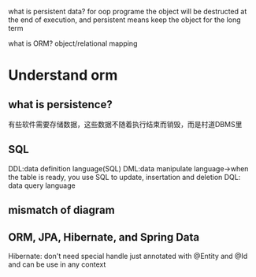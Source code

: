 what is persistent data?
for oop programe the object will be destructed at the end of execution, and persistent means keep the object for the long term

what is ORM?
object/relational mapping

# Understand orm
## what is persistence?
有些软件需要存储数据，这些数据不随着执行结束而销毁，而是村道DBMS里

## SQL
DDL:data definition language(SQL)
DML:data manipulate language->when the table is ready, you use SQL to update, insertation and deletion
DQL: data query language

## mismatch of diagram

## ORM, JPA, Hibernate, and Spring Data
Hibernate: don't need special handle just annotated with @Entity and @Id
and can be use in any context

